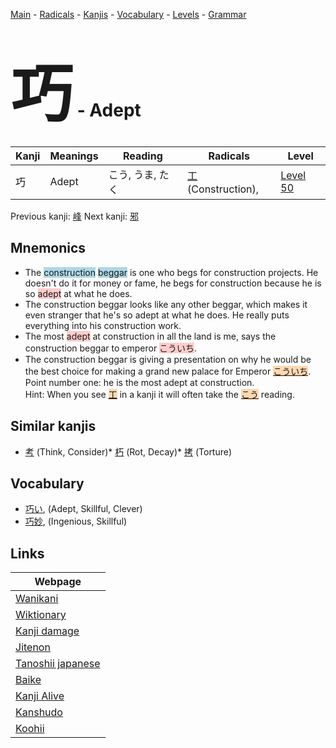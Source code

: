 <style> bigfont {font-size: 100px}</style>
[Main](../index.md) -
[Radicals](../radicals.md) -
[Kanjis](../kanjis.md) -
[Vocabulary](../vocabulary.md) -
[Levels](../levels.md) -
[Grammar](../grammar.md)
# <bigfont> 巧</bigfont> - Adept 

| Kanji | Meanings | Reading | Radicals | Level |
| --- | --- | --- | --- | --- |
| 巧 | Adept | こう, うま, たく | [工](../radicals/工.md) (Construction),  | [Level 50](../levels/wk_level50.md) |

Previous kanji: [峰](峰.md) Next kanji: [邪](邪.md) 

## Mnemonics
 * The <span style="background-color:#ADD8E6"> construction</span> <span style="background-color:#ADD8E6"> beggar</span> is one who begs for construction projects. He doesn't do it for money or fame, he begs for construction because he is so <span style="background-color:#ffcccb"> adept</span> at what he does.
* The construction beggar looks like any other beggar, which makes it even stranger that he's so adept at what he does. He really puts everything into his construction work.
* The most <span style="background-color:#ffcccb"> adept</span> at construction in all the land is me, says the construction beggar to emperor <span style="background-color:#ffcccb"> こういち</span>.
* The construction beggar is giving a presentation on why he would be the best choice for making a grand new palace for Emperor <span style="background-color:#fed8b1"> [こういち]([こう](https://jisho.org/search/こう)いち)</span>. Point number one: he is the most adept at construction.<br />Hint: When you see <span style="background-color:#fed8b1"> [工](https://jisho.org/search/工)</span> in a kanji it will often take the <span style="background-color:#fed8b1"> [こう](https://jisho.org/search/こう)</span> reading.


## Similar kanjis
 * [考](考.md) (Think, Consider)* [朽](朽.md) (Rot, Decay)* [拷](拷.md) (Torture)


## Vocabulary
 * [巧い](../vocabulary/巧.md), (Adept, Skillful, Clever)
* [巧妙](../vocabulary/巧.md), (Ingenious, Skillful)



## Links 

| Webpage |
| --- |
| [Wanikani          ](https://www.wanikani.com/kanji/巧) |
| [Wiktionary        ](https://en.wiktionary.org/wiki/巧) |
| [Kanji damage      ](http://www.kanjidamage.com/kanji/search?utf8=✓&q=巧) |
| [Jitenon           ](https://jitenon.com/kanji/巧) |
| [Tanoshii japanese ](https://www.tanoshiijapanese.com/dictionary/kanji.cfm?k=巧) |
| [Baike             ](https://baike.baidu.com/item/巧) |
| [Kanji Alive       ](https://app.kanjialive.com/巧) |
| [Kanshudo          ](https://www.kanshudo.com/searchmn?q=巧) |
| [Koohii            ](https://kanji.koohii.com/study/kanji/巧) |
